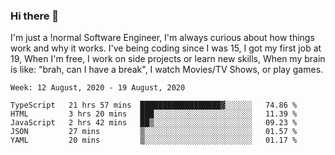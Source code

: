 ### Hi there 👋

I'm just a !normal Software Engineer, I'm always curious about how things work and why it works. I've being coding since I was 15, I got my first job at 19, When I'm free, I work on side projects or learn new skills, When my brain is like: "brah, can I have a break", I watch Movies/TV Shows, or play games.

<!--START_SECTION:waka-->
```text
Week: 12 August, 2020 - 19 August, 2020

TypeScript   21 hrs 57 mins  ██████████████████▓░░░░░░   74.86 % 
HTML         3 hrs 20 mins   ███░░░░░░░░░░░░░░░░░░░░░░   11.39 % 
JavaScript   2 hrs 42 mins   ██▒░░░░░░░░░░░░░░░░░░░░░░   09.23 % 
JSON         27 mins         ▒░░░░░░░░░░░░░░░░░░░░░░░░   01.57 % 
YAML         20 mins         ▒░░░░░░░░░░░░░░░░░░░░░░░░   01.17 % 
```
<!--END_SECTION:waka-->

<!--
**Oudmane/Oudmane** is a ✨ _special_ ✨ repository because its `README.md` (this file) appears on your GitHub profile.

Here are some ideas to get you started:

- 🔭 I’m currently working on ...
- 🌱 I’m currently learning ...
- 👯 I’m looking to collaborate on ...
- 🤔 I’m looking for help with ...
- 💬 Ask me about ...
- 📫 How to reach me: ...
- 😄 Pronouns: ...
- ⚡ Fun fact: ...
-->
